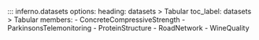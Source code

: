 ::: inferno.datasets
    options:
        heading: datasets > Tabular
        toc_label: datasets > Tabular
        members:
        - ConcreteCompressiveStrength
        - ParkinsonsTelemonitoring
        - ProteinStructure
        - RoadNetwork
        - WineQuality